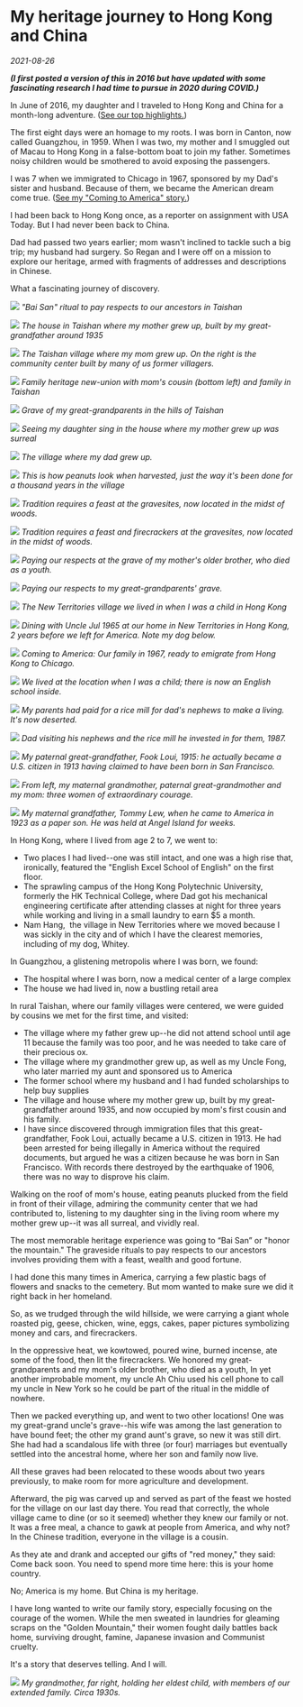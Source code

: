 # My heritage journey to Hong Kong and China
*2021-08-26*

_​**(I first posted a version of this in 2016 but have updated with some fascinating research I had time to pursue in 2020 during COVID.)**_

In June of 2016, my daughter and I traveled to Hong Kong and China for a month-long adventure. ([See our top highlights.](https://meimeikirk.wordpress.com/2016/08/04/top-10-china-highlights))

​The first eight days were an homage to my roots. I was born in Canton, now called Guangzhou, in 1959. When I was two, my mother and I smuggled out of Macau to Hong Kong in a false-bottom boat to join my father. Sometimes noisy children would be smothered to avoid exposing the passengers.

I was 7 when we immigrated to Chicago in 1967, sponsored by my Dad's sister and husband. Because of them, we became the American dream come true. ([See my "Coming to America" story.](https://www.meimeikirk.com/copy-of-personal-tales))

​I had been back to Hong Kong once, as a reporter on assignment with USA Today. But I had never been back to China.

Dad had passed two years earlier; mom wasn't inclined to tackle such a big trip; my husband had surgery. So Regan and I were off on a mission to explore our heritage, armed with fragments of addresses and descriptions in Chinese.

What a fascinating journey of discovery.
    
![](images/taishan-bai-san-prep-best-2016-06-26-009.jpg)
*"Bai San" ritual to pay respects to our ancestors in Taishan*
    
![](images/taishan-villages-mom-front-door-best-2016-06-25-160.jpg)
*The house in Taishan where my mother grew up, built by my great-grandfather around 1935*

![](images/taishan-villlages-mom-overview-best-e1629978829409.jpg)
*The Taishan village where my mom grew up. On the right is the community center built by many of us former villagers.*

![](images/taishan-villages-mom-family-best-2016-06-26-050.jpg)
*Family heritage new-union with mom's cousin (bottom left) and family in Taishan*
    
![](images/taishan-bai-san-tommy-lews-parents-best.jpg)
*Grave of my great-grandparents in the hills of Taishan*
    
![](images/taishan-villages-mom-house-serenade-2016-06-26-138.jpg)
*Seeing my daughter sing in the house where my mother grew up was surreal*
    
![](images/taishan-villages-dad-best-best.jpg)
*The village where my dad grew up.*
    
![](images/taishan-villages-mom-cousin-gum-picked-peanuts-best-2016-06-26-005.jpg)
*This is how peanuts look when harvested, just the way it's been done for a thousand years in the village*
    
![](images/taishan-bai-san-2016-06-26-085.jpg)
 *Tradition requires a feast at the gravesites, now located in the midst of woods.*
    
![](images/taishan-bai-san-firecrackers-img_2191.jpg)
 *Tradition requires a feast and firecrackers at the gravesites, now located in the midst of woods.*
    
![](images/taishan-bai-san-moms-older-brother-1933-1940-jeen-hong-2016-06-26-069.jpg)
*Paying our respects at the grave of my mother's older brother, who died as a youth.*
    
![](images/taishan-bai-san-tommy-lews-parents-2016-06-26-066.jpg)
*Paying our respects to my great-grandparents' grave.*
    
![](images/hong-kong-heritage-walk-nam-hang-best-where-we-lived-in-new-territories-img_1712.jpg)
*The New Territories village we lived in when I was a child in Hong Kong*
    
![](images/1965-chan-fam-hk-1965-with-uncle-jul-new-territories.jpg)
 *Dining with Uncle Jul 1965 at our home in New Territories in Hong Kong, 2 years before we left for America. Note my dog below.*
    
![](images/chan-fam-coming-to-america-feb-25-1967.jpg)
*Coming to America: Our family in 1967, ready to emigrate from Hong Kong to Chicago.*

![](images/hong-kong-heritage-138-shaukiwan-rd.-5th-floor-where-we-rented-1963-65-img_5200.jpg)
 *We lived at the location when I was a child; there is now an English school inside.*
  
![](images/taishan-villages-dad-rice-mill-for-nephews-2016-06-25-085.jpg)
*My parents had paid for a rice mill for dad's nephews to make a living. It's now deserted.*

![](images/gramps-in-china-1987-q.jpg)
*Dad visiting his nephews and the rice mill he invested in for them, 1987.*

![](images/fook-loui-1915.png)
*My paternal great-grandfather, Fook Loui, 1915: he actually became a U.S. citizen in 1913 having claimed to have been born in San Francisco.*
 
![](images/chan-fam-mak-fung-ho-lee-fung-cheung-tommys-mom-soo-circa-1957.jpg)
*From left, my maternal grandmother, paternal great-grandmother and my mom: three women of extraordinary courage.*
    
![](images/tommy-paper-son-cid-pix-1923.png)
*My maternal grandfather, Tommy Lew, when he came to America in 1923 as a paper son. He was held at Angel Island for weeks.*

​In Hong Kong, where I lived from age 2 to 7, we went to:

- Two places I had lived--one was still intact, and one was a high rise that, ironically, featured the "English Excel School of English" on the first floor.
- The sprawling campus of the Hong Kong Polytechnic University, formerly the HK Technical College, where Dad got his mechanical engineering certificate after attending classes at night for three years while working and living in a small laundry to earn $5 a month.
- Nam Hang,  the village in New Territories where we moved because I was sickly in the city and of which I have the clearest memories, including of my dog, Whitey.  

​In Guangzhou, a glistening metropolis where I was born, we found:

- The hospital where I was born, now a medical center of a large complex
- The house we had lived in, now a bustling retail area

​In rural Taishan, where our family villages were centered, we were guided by cousins we met for the first time, and visited:

- The village where my father grew up--he did not attend school until age 11 because the family was too poor, and he was needed to take care of their precious ox.
- The village where my grandmother grew up, as well as my Uncle Fong, who later married my aunt and sponsored us to America
- The former school where my husband and I had funded scholarships to help buy supplies 
- The village and house where my mother grew up, built by my great-grandfather around 1935, and now occupied by mom's first cousin and his family.
- I have since discovered through immigration files that this great-grandfather, Fook Loui, actually became a U.S. citizen in 1913. He had been arrested for being illegally in America without the required documents, but argued he was a citizen because he was born in San Francisco. With records there destroyed by the earthquake of 1906, there was no way to disprove his claim.

​Walking on the roof of mom's house, eating peanuts plucked from the field in front of their village, admiring the community center that we had contributed to, listening to my daughter sing in the living room where my mother grew up--it was all surreal, and vividly real. 

​The most memorable heritage experience was going to “Bai San” or "honor the mountain." The graveside rituals to pay respects to our ancestors involves providing them with a feast, wealth and good fortune.

I had done this many times in America, carrying a few plastic bags of flowers and snacks to the cemetery. But mom wanted to make sure we did it right back in her homeland.

​So, as we trudged through the wild hillside, we were carrying a giant whole roasted pig, geese, chicken, wine, eggs, cakes, paper pictures symbolizing money and cars, and firecrackers.

​In the oppressive heat, we kowtowed, poured wine, burned incense, ate some of the food, then lit the firecrackers. We honored my great-grandparents and my mom's older brother, who died as a youth, In yet another improbable moment, my uncle Ah Chiu used his cell phone to call my uncle in New York so he could be part of the ritual in the middle of nowhere.

​Then we packed everything up, and went to two other locations! One was my great-grand uncle's grave--his wife was among the last generation to have bound feet; the other my grand aunt's grave, so new it was still dirt. She had had a scandalous life with three (or four) marriages but eventually settled into the ancestral home, where her son and family now live.

All these graves had been relocated to these woods about two years previously, to make room for more agriculture and development.

​Afterward, the pig was carved up and served as part of the feast we hosted for the village on our last day there. You read that correctly, the whole village came to dine (or so it seemed) whether they knew our family or not. It was a free meal, a chance to gawk at people from America, and why not? In the Chinese tradition, everyone in the village is a cousin.

​As they ate and drank and accepted our gifts of "red money," they said: Come back soon. You need to spend more time here: this is your home country.

No; America is my home. But China is my heritage.

I have long wanted to write our family story, especially focusing on the courage of the women. While the men sweated in laundries for gleaming scraps on the "Golden Mountain," their women fought daily battles back home, surviving drought, famine, Japanese invasion and Communist cruelty.

It's a story that deserves telling. And I will.

[![](images/best-fung-ho-with-family-1930ish-mm-family-story.jpg)](https://meimeichan.com/wp-content/uploads/2021/08/best-fung-ho-with-family-1930ish-mm-family-story.jpg)
*My grandmother, far right, holding her eldest child, with members of our extended family. Circa 1930s.*